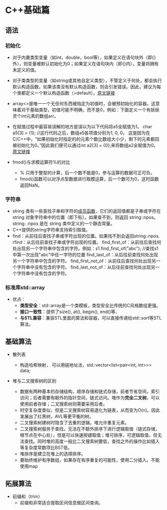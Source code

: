 # C++基础篇

## 语法

### 初始化

- 对于内置类型变量（如int，double，bool等），如果定义在语句块外（即{}外），则变量被默认初始化为0；如果定义在语句块内（即{}内），变量将拥有未定义的值。

- 对于类类型的变量（如string或其他自定义类型），不管定义于何处，都会执行默认构造函数。如果该类没有默认构造函数，则会引发错误。因此，建议为每个类都定义一个默认构造函数（=default）。[原文链接](https://blog.csdn.net/cclethe/article/details/129786356)
- array<>是唯一一个无任何东西被指定为初值时，会被预初始化的容器。这意味着对于基础类型，初值可能不明确，而不是0，例如：下面定义一个有妖妖灵个int元素的数组arr。
- 在赋值过程中最容易误解的地方是误以为以下代码将a5全赋值为1。
  char a5[3] = {1};  //这行代码之后，数组a5各项值分别为1, 0, 0。
  这是因为在C/C++中，“如果初始化时指定的的元素个数比数组大小少，剩下的元素都回被初始化为0。”因此我们便可以通过int a2[3] = {0};来将数组a2全赋值为0。[原文链接](https://blog.csdn.net/lanceleng/article/details/8707745)
- fmod()与求模运算符%的对比
  - % 只用于整型的计算，后一个数不能是0，参与运算的数据可正可负。
  - fmod()函数可以对浮点型数据进行取模运算，后一个数可为0，这时函数返回NaN。

### 字符串

- string 类有一些查找子串和字符的[成员函数](https://so.csdn.net/so/search?q=成员函数&spm=1001.2101.3001.7020)，它们的返回值都是子串或字符在 string 对象字符串中的位置（即下标）。如果查不到，则返回 string::npos。string: :npos 是在 string 类中定义的一个静态常量。
- C++提供的string字符串支持索引取值。
- find：从前往后查找子串或字符出现的位置。如果找不到会返回string::npos.
  rfind：从后往前查找子串或字符出现的位置。
  find_first_of：从前往后查找何处出现另一个字符串中包含的字符。例如：s1.find_first_of("abc");  //查找s1中第一次出现"abc"中任一字符的位置
  find_last_of：从后往前查找何处出现另一个字符串中包含的字符。
  find_first_not_of：从前往后查找何处出现另一个字符串中没有包含的字符。
  find_last_not_of：从后往前查找何处出现另一个字符串中没有包含的字符。

### 标准库std::array

- 优点：
  - **类型安全**：std::array是一个类模板，类型安全比传统的C风格数组更强。
  - **接口一致性**：提供了size(), at(), begin(), end()等、
  - **与STL兼容**：兼容STL里面的算法和容器，可以直接传递给std::sort等STL算法。

## 基础算法

- 散列表
  - 构造哈希映射， 可以用链地址法，std::vector\<list\<pair\<int, int\>\>\> data;

- 堆与二叉搜索树的区别
  - 数据有两种基本的存储结构，顺序存储和链式存储，前者节省空间，索引访问；后者需要有额外的指针空间，链式访问。堆作为**完全二叉树**，可以使用前者存储；二叉搜索树则需要采用后者。
  - 时空复杂度类似，但是二叉搜索树容易退化为链表，从而变为O(n)。因此发展出了红黑树，AVL等更平衡的树。
  - 二叉搜索树建树时隐含了去重的逻辑，堆允许重复元素。
  - 二叉搜索树服务于查找，无法在不额外排序下进行逻辑取值（链式存储，根节点在中心处），但是可以快速按键取值；堆可排序，可逻辑取值，但无法查找。同时堆的高度一般比二叉搜索树要低，查找之外的操作比如插入等复杂度常数项比BST低。
  - 堆排序是建立在堆上的选择排序。
  - 要始终维护有序数组，如果存在有序重复的可能性，使用二分插入。不能使用map

## 拓展算法

- 前缀和（trim）
  - 前缀和非常适合提取区间信息做区间查询。

